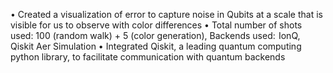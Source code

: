 • Created a visualization of error to capture noise in Qubits at a scale that is visible for us to observe with color differences
• Total number of shots used: 100 (random walk) + 5 (color generation), Backends used:  IonQ, Qiskit Aer Simulation
• Integrated Qiskit, a leading quantum computing python library, to facilitate communication with quantum backends
